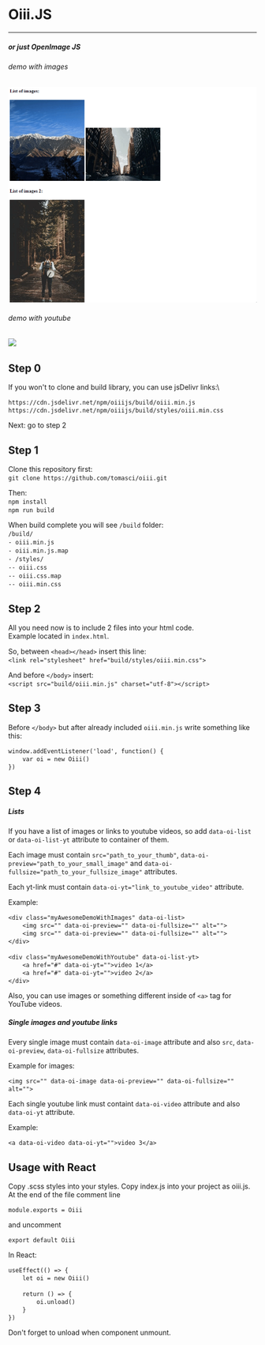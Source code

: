 # Oiii.JS
--------------
##### or just OpenImage JS

###### demo with images
![](demo_openimage.gif)

###### demo with youtube
![](demo_openvideo.gif)

## Step 0
If you won't to clone and build library, you can use jsDelivr links:\
```
https://cdn.jsdelivr.net/npm/oiiijs/build/oiii.min.js
https://cdn.jsdelivr.net/npm/oiiijs/build/styles/oiii.min.css
```
Next: go to step 2

## Step 1
Clone this repository first:\
`git clone https://github.com/tomasci/oiii.git`

Then:\
`npm install`\
`npm run build`

When build complete you will see `/build` folder:\
`/build/`\
`- oiii.min.js`\
`- oiii.min.js.map`\
`- /styles/`\
`-- oiii.css`\
`-- oiii.css.map`\
`-- oiii.min.css`

## Step 2

All you need now is to include 2 files into your html code.\
Example located in `index.html`.

So, between `<head></head>` insert this line:\
`<link rel="stylesheet" href="build/styles/oiii.min.css">`

And before `</body>` insert:\
`<script src="build/oiii.min.js" charset="utf-8"></script>`

## Step 3
Before `</body>` but after already included `oiii.min.js` write something like this:
```
window.addEventListener('load', function() {
    var oi = new Oiii()
})
```

## Step 4
##### Lists
If you have a list of images or links to youtube videos, so add `data-oi-list` or `data-oi-list-yt` attribute to container of them.

Each image must contain `src="path_to_your_thumb"`, `data-oi-preview="path_to_your_small_image"` and `data-oi-fullsize="path_to_your_fullsize_image"` attributes.

Each yt-link must contain `data-oi-yt="link_to_youtube_video"` attribute.

Example:
```
<div class="myAwesomeDemoWithImages" data-oi-list>
    <img src="" data-oi-preview="" data-oi-fullsize="" alt="">
    <img src="" data-oi-preview="" data-oi-fullsize="" alt="">
</div>

<div class="myAwesomeDemoWithYoutube" data-oi-list-yt>
    <a href="#" data-oi-yt="">video 1</a>
    <a href="#" data-oi-yt="">video 2</a>
</div>
```

Also, you can use images or something different inside of `<a>` tag for YouTube videos.

##### Single images and youtube links

Every single image must contain `data-oi-image` attribute and also `src`, `data-oi-preview`, `data-oi-fullsize` attributes.

Example for images:
```
<img src="" data-oi-image data-oi-preview="" data-oi-fullsize="" alt="">
```

Each single youtube link must containt `data-oi-video` attribute and also `data-oi-yt` attribute.

Example:
```
<a data-oi-video data-oi-yt="">video 3</a>
```

## Usage with React
Copy .scss styles into your styles. Copy index.js into your project as oiii.js. At the end of the file comment line
```
module.exports = Oiii
```
and uncomment
```
export default Oiii
```
In React:
```
useEffect(() => {
    let oi = new Oiii()
    
    return () => {
        oi.unload()
    }
})
```

Don't forget to unload when component unmount.